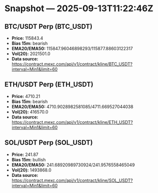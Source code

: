 # Snapshot — 2025-09-13T11:22:46Z

## BTC/USDT Perp (BTC_USDT)
- **Price:** 115843.4
- **Bias 15m:** bearish
- **EMA20/EMA50:** 115847.96046898293/115877.88603122317
- **Vol(20):** 2021501.0
- **Data source:** https://contract.mexc.com/api/v1/contract/kline/BTC_USDT?interval=Min1&limit=60

## ETH/USDT Perp (ETH_USDT)
- **Price:** 4710.21
- **Bias 15m:** bearish
- **EMA20/EMA50:** 4710.9028982581085/4711.669527044038
- **Vol(20):** 416570.0
- **Data source:** https://contract.mexc.com/api/v1/contract/kline/ETH_USDT?interval=Min1&limit=60

## SOL/USDT Perp (SOL_USDT)
- **Price:** 241.87
- **Bias 15m:** bullish
- **EMA20/EMA50:** 241.68920989730924/241.9576558465049
- **Vol(20):** 1493868.0
- **Data source:** https://contract.mexc.com/api/v1/contract/kline/SOL_USDT?interval=Min1&limit=60
